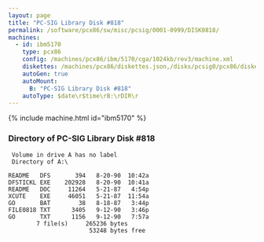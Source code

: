 ```yaml
---
layout: page
title: "PC-SIG Library Disk #818"
permalink: /software/pcx86/sw/misc/pcsig/0001-0999/DISK0818/
machines:
  - id: ibm5170
    type: pcx86
    config: /machines/pcx86/ibm/5170/cga/1024kb/rev3/machine.xml
    diskettes: /machines/pcx86/diskettes.json,/disks/pcsig0/pcx86/diskettes.json
    autoGen: true
    autoMount:
      B: "PC-SIG Library Disk #818"
    autoType: $date\r$time\rB:\rDIR\r
---
```


{% include machine.html id="ibm5170" %}

### Directory of PC-SIG Library Disk #818

     Volume in drive A has no label
     Directory of A:\

    README   DFS       394   8-20-90  10:42a
    DFSTICKL EXE    202928   8-20-90  10:41a
    README   DOC     11264   5-21-87   4:54p
    XCUTE    EXE     46051   5-21-87  11:54a
    GO       BAT        38   8-18-87   3:44p
    FILE0818 TXT      3405   9-12-90   3:46p
    GO       TXT      1156   9-12-90   7:57a
            7 file(s)     265236 bytes
                           53248 bytes free
